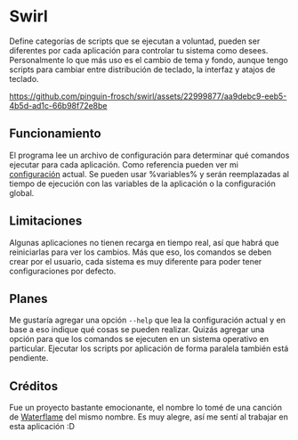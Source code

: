 # Swirl
Define categorías de scripts que se ejecutan a voluntad, pueden ser diferentes
por cada aplicación para controlar tu sistema como desees.  Personalmente lo
que más uso es el cambio de tema y fondo, aunque tengo scripts para cambiar
entre distribución de teclado, la interfaz y atajos de teclado.

https://github.com/pinguin-frosch/swirl/assets/22999877/aa9debc9-eeb5-4b5d-ad1c-66b98f72e8be

## Funcionamiento
El programa lee un archivo de configuración para determinar qué comandos
ejecutar para cada aplicación. Como referencia pueden ver mi 
[configuración](https://github.com/pinguin-frosch/dotfiles/blob/main/swirl/config.json)
actual. Se pueden usar %variables% y serán reemplazadas al tiempo de ejecución
con las variables de la aplicación o la configuración global.

## Limitaciones
Algunas aplicaciones no tienen recarga en tiempo real, así que habrá que
reiniciarlas para ver los cambios. Más que eso, los comandos se deben crear por
el usuario, cada sistema es muy diferente para poder tener configuraciones por
defecto.

## Planes
Me gustaría agregar una opción `--help` que lea la configuración actual y en
base a eso indique qué cosas se pueden realizar. Quizás agregar una opción para
que los comandos se ejecuten en un sistema operativo en particular. Ejecutar
los scripts por aplicación de forma paralela también está pendiente.

## Créditos
Fue un proyecto bastante emocionante, el nombre lo tomé de una canción
de [Waterflame](https://www.youtube.com/watch?v=UZ3AbQbWl0I) del mismo nombre.
Es muy alegre, así me sentí al trabajar en esta aplicación :D
